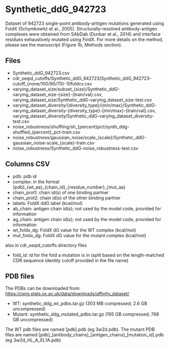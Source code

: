 # Synthetic\_ddG\_942723

Dataset of 942723 single-point antibody-antigen mutations generated using FoldX (Schymkowitz et al., 2005). Structurally-resolved antibody-antigen complexes were obtained from SAbDab (Dunbar et al., 2014) and interface residues exhaustively mutated using FoldX. For more details on the method, please see the manuscript (Figure 1b, Methods section).

## Files

- Synthetic\_ddG\_942723.csv
- cdr\_seqid\_cutoffs/Synthetic\_ddG\_942723/Synthetic\_ddG\_942723-cutoff\_{none/100/90/70}-10foldcv.csv
- varying\_dataset\_size/subset\_{size}/Synthetic\_ddG-varying\_dataset\_size-{size}-{train/val}.csv, varying\_dataset\_size/Synthetic\_ddG-varying\_dataset\_size-test.csv
- varying\_dataset\_diversity/{diversity\_type}/{min/max}/Synthetic\_ddG-varying\_dataset\_diversity-{diversity\_type}-{min/max}-{train/val}.csv, varying\_dataset\_diversity/Synthetic\_ddG-varying\_dataset\_diversity-test.csv
- noise\_robustness/shuffling/sh\_{percent}pct/synth\_ddg-shuffled\_{percent}\_pct-train.csv
- noise\_robustness/gaussian\_noise/scale_{scale}/Synthetic_ddG-gaussian_noise-scale_{scale}-train.csv
- noise\_robustness/Synthetic\_ddG-noise\_robustness-test.csv

## Columns CSV

- pdb: pdb id
- complex: in the format {pdb}\_{wt\_aa}\_{chain\_id}\_{residue\_number}\_{mut\_aa}
- chain\_prot1: chain id(s) of one binding partner
- chain\_prot2: chain id(s) of the other binding partner
- labels: FoldX ddG label (kcal/mol)
- ab\_chain: antigen chain id(s); not used by the model code, provided for information
- ag\_chain: antigen chain id(s); not used by the model code, provided for information
- wt\_foldx\_dg: FoldX dG value for the WT complex (kcal/mol)
- mut\_foldx\_dg: FoldX dG value for the mutant complex (kcal/mol)

also in cdr\_seqid\_cutoffs directory files
- fold\_id: id for the fold a mutation is in (split based on the length-matched CDR sequence identity cutoff provided in the file name)

## PDB files
The PDBs can be downloaded from: https://opig.stats.ox.ac.uk/data/downloads/affinity_dataset/
  - WT: synthetic_ddg_wt_pdbs.tar.gz (303 MB compressed; 2.6 GB uncompressed)
  - Mutant: synthetic_ddg_mutated_pdbs.tar.gz (195 GB compressed; 768 GB uncompressed)

The WT pdb files are named [pdb].pdb (eg 3w2d.pdb). The mutant PDB files are named [pdb]\_[antibody\_chains]\_[antigen\_chains]\_[mutation\_id].pdb (eg 3w2d\_HL\_A\_EL1A.pdb)
